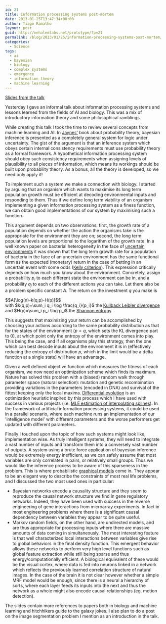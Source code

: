 ```yaml
---
id: 21
title: Information processing systems post-mortem
date: 2013-01-25T13:47:34+00:00
author: Tiago Ramalho
layout: post
guid: http://nehalemlabs.net/prototype/?p=21
permalink: /blog/2013/01/25/information-processing-systems-post-mortem/
categories:
  - Science
tags:
  - ai
  - bayesian
  - biology
  - complex systems
  - emergence
  - information theory
  - machine learning
---
```

[Slides from the talk](/images/2013/01/main.pdf)

Yesterday I gave an informal talk about information processing systems and lessons learned from the fields of AI and biology.
This was a mix of introductory information theory and some philosophical ramblings.

While creating this talk I took the time to review several concepts from machine learning and AI. In <a href="http://www.amazon.com/Probability-Theory-Science-T-Jaynes/dp/0521592712" target="_blank">Jaynes'</a> book about probability theory, bayesian inference is presented as a completely general system for logic under uncertainty. The gist of the argument is that an inference system which obeys certain internal consistency requirements must use probability theory as a formal framework. A hypothetical information processing system should obey such consistency requirements when assigning levels of plausibility to all pieces of information, which means its workings should be built upon probability theory. As a bonus, all the theory is developed, so we need only apply it!

To implement such a system we make a connection with biology. I started by arguing that an organism which wants to maximise its long term population growth must be efficient at decoding environmental inputs and responding to them. Thus if we define long term viability of an organism implementing a given information processing system as a finess function, we can obtain good implementations of our system by maximising such a function.

<!--more-->

This argument depends on two observations: first, the growth rate of a population depends on whether the action the organisms take is the appropriate for the environment they are on; second, the long term population levels are proportional to the logarithm of the growth rate. In a well known paper on bacterial heterogeneity in the face of <a href="http://www.sciencemag.org/content/309/5743/2075.abstract" target="_blank">uncertain environments</a> it was shown that the long term growth rate for a population of bacteria in the face of an uncertain environment has the same functional form as the expected (monetary) return in the case of betting in an uncertain event with some odds (<a href="http://en.wikipedia.org/wiki/Gambling_and_information_theory" target="_blank">Kelly criterion</a>). This expression critically depends on how much you know about the environment. Concretely, assign a probability <span>$p_i$</span> to each different state the environment can be in, and a probability <span>$q_j$</span> to each of the different actions you can take. Let there also be a problem specific constant <span>$A$</span>. The return on the investment <span>$q$</span> you make is
<div>$$A[\log(n)-k(q,p)-H(p)]$$</div>
 with <span>$k(q,p)=\sum_i q_i \log \frac{q_i}{p_i}$</span> the <a href="http://en.wikipedia.org/wiki/Kullback%E2%80%93Leibler_divergence" target="_blank">Kullback Leibler divergence</a> and <span>$H(p)=\sum_i p_i \log p_i$</span> the <a href="http://en.wikipedia.org/wiki/Entropy_(information_theory)" target="_blank">Shannon entropy</a>.

This suggests that maximizing your return can be accomplished by choosing your actions according to the same probability distribution as that for the states of the environment (<span>$p=q$</span>, which sets the KL divergence part to <span>$0$</span>), at which point only the entropy of the environment comes into play. This being the case, and if all organisms play this strategy, then the one which can best decode inputs about the environment it is in (effectively reducing the entropy of distribution <span>$p$</span>, which in the limit would be a delta function at a single state) will have an advantage.

Given a well defined objective function which measures the fitness of each organism, we now need an optimization scheme which finds its maximum. Nature has solved this problem with a (biased) random walk through parameter space (natural selection): mutation and genetic recombination providing variations in the parameters (encoded in DNA) and survival of the fittest keeping only the local maxima. <a href="http://en.wikipedia.org/wiki/Differential_evolution" target="_blank">Differential evolution</a> is an optimization heuristic inspired by this process which I have used with success in various projects (i.e. <a href="https://github.com/tmramalho/inferProfiles" target="_blank">MLE estimation of interpolating splines</a>). In the framework of artificial information processing systems, it could be used in a parallel scenario, where each machine runs an implementation of our 'intelligence model' with different parameters and the worse performers get updated with different parameters.

Finally I touched upon the topic of how such systems might look like, implementation wise. As truly intelligent systems, they will need to integrate a vast number of inputs and transform them into a conversely vast number of outputs. A system using a brute force application of bayesian inference would be extremely energy inefficient, as we can safely assume that most variables are only correlated in pairs, or relatively small groups. Thus we would like the inference process to be aware of this sparseness in the problem. This is where probabilistic <a href="http://en.wikipedia.org/wiki/Graphical_model" target="_blank">graphical models</a> come in. They appear to be an elegant way to describe the constraints of most real life problems, and I discussed the two most used ones in particular:

  * <span style="line-height: 14px;">Bayesian networks encode a causality structure and they seem to reproduce the causal network structure we find in gene regulatory networks. Indeed, they have been used with success in the reverse engineering of gene interactions from microarray experiments. In fact in most engineering problems where there is a significant causal dependency between variables they appear to be quite useful.</span>
  * Markov random fields, on the other hand, are undirected models, and are thus appropriate for processing inputs where there are massive amounts of data coming in simultaneously. The most interesting feature is that well characterized local interactions between variables give rise to global behaviors in the final density function. This emergent behavior allows these networks to perform very high level functions such as global feature extraction while still being sparse and thus energy/computationally efficient. A biological equivalent of these would be the visual cortex, where data is fed into neurons linked in a network which reflects the previously learned correlation structure of natural images. In the case of the brain it is not clear however whether a simple MRF model would be enough, since there is a neural a hierarchy of sorts, where each layer feeds its inputs into the next and thus the network as a whole might also encode causal relationships (eg. motion detection).

The slides contain more references to papers both in biology and machine learning and hitchhikers guide to the galaxy jokes. I also plan to do a post on the image segmentation problem I mention as an introduction in the talk.

&nbsp;
